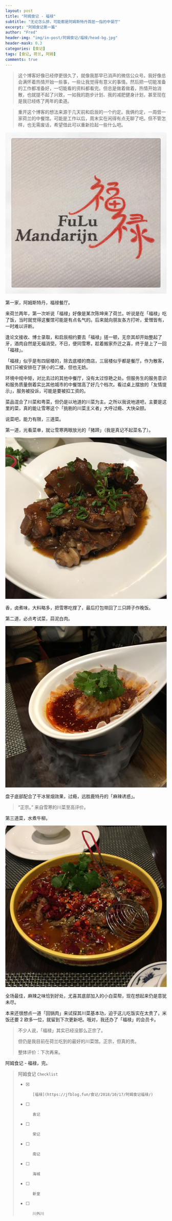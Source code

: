 ```yaml
---
layout: post
title: "阿姆食记 - 福禄"
subtitle: "无论怎么排，可能都是阿姆斯特丹首屈一指的中餐厅"
excerpt: "阿姆食记第一篇"
author: "Fred"
header-img: "img/in-post/阿姆食记/福禄/head-bg.jpg"
header-mask: 0.3
categories: [食记]
tags: [食记, 荷兰, 阿姆]
comments: true
---
```


> 这个博客好像已经停更很久了，就像我那早已消声的微信公众号。我好像总会满怀着热情开始一些事，一些让我觉得有意义的事情。然后把一切能准备的工作都准备好，一切能看的资料都看完。但总是做着做着，热情开始消散，也就提不起了兴致，一如我的跑步计划、我的减肥健身计划，甚至现在是我已经练了两年的柔道。

> 重开这个博客的想法来源于几天前和启辰的一个约定。我俩约定，一周尝一家荷兰的中餐馆。可能是工作以后，周末实在闲得有点无聊了吧。但不管怎样，也无需废话，希望借此可以重新捡起一些什么吧。

![IMG_7719](/img/in-post/阿姆食记/福禄/IMG_7719.jpg)

第一家，阿姆斯特丹，福禄餐厅。

来荷兰两年，第一次听说「福禄」好像是某次陈坤来了荷兰。听说是在「福禄」吃了饭，当时就觉得这餐馆可能是有点名气的。后来就向朋友各方打听，爱憎皆有，一时难以评断。

逢论文接收、博士录取，和启辰相约要去「福禄」搓一顿，无奈其却开始整起了牙，酒肉自然是无福消受。不日，便同雪寒，趁着搬家乔迁之喜，终于是上了一回「福禄」。

「福禄」似乎是有四层楼的，除去底楼的商店，三层楼似乎都是餐厅。作为散客，我们只被安排在了狭小的二楼，但也无妨。

环境中规中矩，对比去过的其他中餐厅，没有太过惊艳之处。但服务生的服务意识和服务质量倒着实比其他城市的中餐馆高了好几个档次。看过桌上摆放的「友情提示」，服务被投诉，可能是要被扣工资的。

菜品混合了川菜和粤菜，但仍是以地道的川菜为主。之所以我说地道吧，主要是这里的菜，真的能让雪寒这个「挑剔的川菜主义者」大呼过瘾、大快朵颐。

说菜吧，能力有限，三道菜。

第一道，光看菜单，就让雪寒两眼放光的「猪蹄」（我是真记不起菜名了）。

![IMG_7718](/img/in-post/阿姆食记/福禄/IMG_77182.jpg)

香，卤煮味，大料略多，把雪寒吃撑了，最后打包带回了三只蹄子作晚饭。

第二道，必点考试菜，蒜泥白肉。

![IMG_7717](/img/in-post/阿姆食记/福禄/IMG_7717.jpg)

盘子底部配合了干冰冒烟效果，过瘾，远胜鹿特丹的「麻辣诱惑」。

> “正宗。” 来自雪寒的川菜至高评价。

第三道菜，水煮牛柳。

![IMG_7716](/img/in-post/阿姆食记/福禄/IMG_7716.jpg)

全场最佳，麻辣之味恰到好处，尤喜其底部加入的小白菜帮，现在想起来仍是意犹未尽。

本来还很想点一道「回锅肉」来试探其川菜基本功，迫于这儿吃饭实在太贵了，米饭还要 2 欧多一位，就留到下次更新吧。哦对，我还办了「福禄」的会员卡。



> 不少人说，「福禄」其实已经没那么正宗了。
>
> 但仍是我目前在荷兰吃到的最好的川菜馆。正宗，但真的贵。
>
> 整体评价：下次再来。



阿姆食记 - 福禄，完。



> 阿姆食记 `Checklist`
>
> - [x] 	   [福禄](https://jfblog.fun/食记/2018/10/17/阿姆食记福禄/)
>
> - [ ] 	   袁记
>
> - [ ] 	   荣记
>
> - [ ] 	   南记
>
> - [ ] 	   海城
>
> - [ ] 	   新皇
>
> - [ ] 	   川外川
